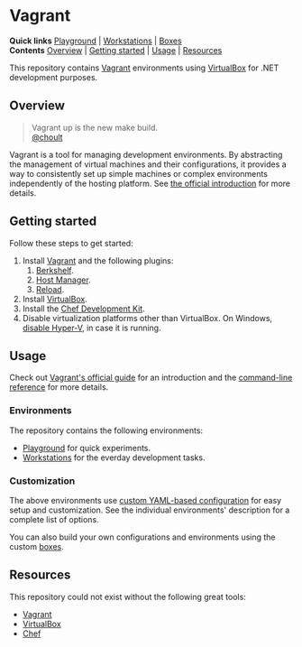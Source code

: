 # Vagrant

**Quick links** [Playground] | [Workstations] | [Boxes]  
**Contents** [Overview] | [Getting started] | [Usage] | [Resources]  

This repository contains [Vagrant] environments using [VirtualBox] for .NET development purposes.

## Overview

> Vagrant up is the new make build.  
[@choult]

Vagrant is a tool for managing development environments. By abstracting the management of virtual machines and their configurations, it provides a way to consistently set up simple machines or complex environments independently of the hosting platform. See [the official introduction][VagrantWhy] for more details.

[Overview]: #overview
[@choult]: https://twitter.com/choult/status/693126220855250944
[VagrantWhy]: https://www.vagrantup.com/docs/why-vagrant/

## Getting started

Follow these steps to get started:

1. Install [Vagrant][VagrantInstallation] and the following plugins:
    1. [Berkshelf][VagrantBerkshelfInstallation].
    2. [Host Manager][VagrantHostManagerInstallation].
    3. [Reload][VagrantReloadInstallation].
2. Install [VirtualBox][VirtualBoxInstallation].
3. Install the [Chef Development Kit][ChefDKInstallation].
4. Disable virtualization platforms other than VirtualBox. On Windows, [disable Hyper-V][HyperVDisable], in case it is running.

[Getting started]: #getting-started
[VagrantInstallation]: https://www.vagrantup.com/docs/installation/
[VagrantBerkshelfInstallation]: https://github.com/berkshelf/vagrant-berkshelf#installation
[VagrantHostManagerInstallation]: https://github.com/devopsgroup-io/vagrant-hostmanager#installation
[VagrantReloadInstallation]: https://github.com/aidanns/vagrant-reload#installation
[VirtualBoxInstallation]: https://www.virtualbox.org/wiki/Downloads
[ChefDKInstallation]: https://downloads.chef.io/chef-dk/
[HyperVDisable]: https://blogs.technet.microsoft.com/gmarchetti/2008/12/07/turning-hyper-v-on-and-off/

## Usage

Check out [Vagrant's official guide][VagrantGettingStarted] for an introduction and the [command-line reference][VagrantCli] for more details.

[Usage]: #usage
[VagrantGettingStarted]: https://www.vagrantup.com/docs/getting-started/
[VagrantCli]: https://www.vagrantup.com/docs/cli/

### Environments

The repository contains the following environments:

* [Playground] for quick experiments.
* [Workstations] for the everday development tasks.

[Playground]: src/playground
[Workstations]: src/workstations

### Customization

The above environments use [custom YAML-based configuration][YAML] for easy setup and customization. See the individual environments' description for a complete list of options.

You can also build your own configurations and environments using the custom [boxes].

[YAML]: src/samples
[Boxes]: https://github.com/gusztavvargadr/packer

## Resources

This repository could not exist without the following great tools:

* [Vagrant]
* [VirtualBox]
* [Chef]

[Resources]: #resources
[Vagrant]: https://www.vagrantup.com/
[VirtualBox]: https://www.virtualbox.org/
[Chef]: https://www.chef.io/chef/